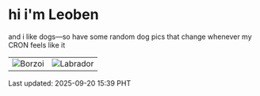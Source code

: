 # hi i'm Leoben

and i like dogs—so have some random dog pics that change whenever my CRON feels like it

|  |  |
|--------|----------|
| ![Borzoi](https://random-dog-vercel.vercel.app/api/random-borzoi?v=1758353988) | ![Labrador](https://random-dog-vercel.vercel.app/api/random-labrador?v=1758353988) |

Last updated: 2025-09-20 15:39 PHT
